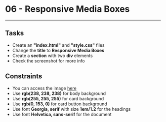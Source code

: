# 06 - Responsive Media Boxes

---

## Tasks

- Create an **"index.html"** and **"style.css"** files
- Change the **title** to **Responsive Media Boxes**
- Create a **section** with two **div** elements
- Check the screenshot for more info

## Constraints

- You can access the image [here](https://images.unsplash.com/photo-1538230942844-e89414a0692d?ixlib=rb-0.3.5&ixid=eyJhcHBfaWQiOjEyMDd9&s=34dcc54db235ce71b59c1d5ada02bdc4&auto=format&fit=crop&w=400&q=80)
- Use **rgb(238, 238, 238)** for body background
- Use **rgb(255, 255, 255)** for card background
- Use **rgb(0, 153, 0)** for card button background
- Use font **Georgia, serif** with size **1em/1.2** for the headings
- Use font **Helvetica, sans-serif** for the document
